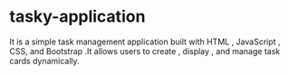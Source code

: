 # tasky-application
It is a simple task management application built with HTML , JavaScript , CSS, and Bootstrap .It allows users to create , display , and manage task cards dynamically.
